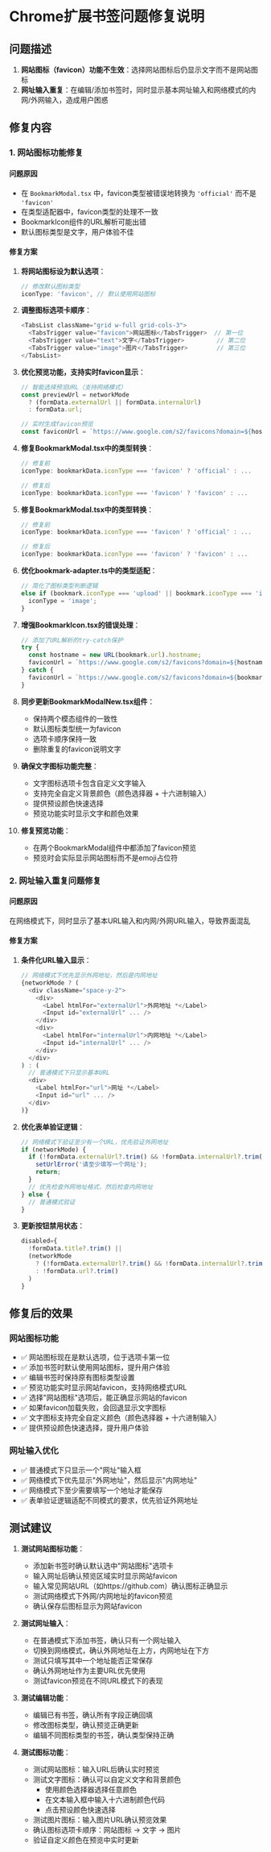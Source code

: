 # Chrome扩展书签问题修复说明

## 问题描述
1. **网站图标（favicon）功能不生效**：选择网站图标后仍显示文字而不是网站图标
2. **网址输入重复**：在编辑/添加书签时，同时显示基本网址输入和网络模式的内网/外网输入，造成用户困惑

## 修复内容

### 1. 网站图标功能修复

#### 问题原因
- 在 `BookmarkModal.tsx` 中，favicon类型被错误地转换为 `'official'` 而不是 `'favicon'`
- 在类型适配器中，favicon类型的处理不一致
- BookmarkIcon组件的URL解析可能出错
- 默认图标类型是文字，用户体验不佳

#### 修复方案
1. **将网站图标设为默认选项**：
   ```typescript
   // 修改默认图标类型
   iconType: 'favicon', // 默认使用网站图标
   ```

2. **调整图标选项卡顺序**：
   ```typescript
   <TabsList className="grid w-full grid-cols-3">
     <TabsTrigger value="favicon">网站图标</TabsTrigger>  // 第一位
     <TabsTrigger value="text">文字</TabsTrigger>         // 第二位  
     <TabsTrigger value="image">图片</TabsTrigger>        // 第三位
   </TabsList>
   ```
3. **优化预览功能，支持实时favicon显示**：
   ```typescript
   // 智能选择预览URL（支持网络模式）
   const previewUrl = networkMode 
     ? (formData.externalUrl || formData.internalUrl)
     : formData.url;
   
   // 实时生成favicon预览
   const faviconUrl = `https://www.google.com/s2/favicons?domain=${hostname}&sz=32`;
   ```

4. **修复BookmarkModal.tsx中的类型转换**：
   ```typescript
   // 修复前
   iconType: bookmarkData.iconType === 'favicon' ? 'official' : ...
   
   // 修复后  
   iconType: bookmarkData.iconType === 'favicon' ? 'favicon' : ...
   ```

4. **修复BookmarkModal.tsx中的类型转换**：
   ```typescript
   // 修复前
   iconType: bookmarkData.iconType === 'favicon' ? 'official' : ...
   
   // 修复后  
   iconType: bookmarkData.iconType === 'favicon' ? 'favicon' : ...
   ```

5. **优化bookmark-adapter.ts中的类型适配**：
   ```typescript
   // 简化了图标类型判断逻辑
   else if (bookmark.iconType === 'upload' || bookmark.iconType === 'image') {
     iconType = 'image';
   }
   ```

6. **增强BookmarkIcon.tsx的错误处理**：
   ```typescript
   // 添加了URL解析的try-catch保护
   try {
     const hostname = new URL(bookmark.url).hostname;
     faviconUrl = `https://www.google.com/s2/favicons?domain=${hostname}&sz=64`;
   } catch {
     faviconUrl = `https://www.google.com/s2/favicons?domain=${bookmark.url}&sz=64`;
   }
   ```

7. **同步更新BookmarkModalNew.tsx组件**：
   - 保持两个模态组件的一致性
   - 默认图标类型统一为favicon
   - 选项卡顺序保持一致
   - 删除重复的favicon说明文字

8. **确保文字图标功能完整**：
   - 文字图标选项卡包含自定义文字输入
   - 支持完全自定义背景颜色（颜色选择器 + 十六进制输入）
   - 提供预设颜色快速选择
   - 预览功能实时显示文字和颜色效果

4. **修复预览功能**：
   - 在两个BookmarkModal组件中都添加了favicon预览
   - 预览时会实际显示网站图标而不是emoji占位符

### 2. 网址输入重复问题修复

#### 问题原因
在网络模式下，同时显示了基本URL输入和内网/外网URL输入，导致界面混乱

#### 修复方案
1. **条件化URL输入显示**：
   ```typescript
   // 网络模式下优先显示外网地址，然后是内网地址
   {networkMode ? (
     <div className="space-y-2">
       <div>
         <Label htmlFor="externalUrl">外网地址 *</Label>
         <Input id="externalUrl" ... />
       </div>
       <div>
         <Label htmlFor="internalUrl">内网地址 *</Label>
         <Input id="internalUrl" ... />
       </div>
     </div>
   ) : (
     // 普通模式下只显示基本URL
     <div>
       <Label htmlFor="url">网址 *</Label>
       <Input id="url" ... />
     </div>
   )}
   ```

2. **优化表单验证逻辑**：
   ```typescript
   // 网络模式下验证至少有一个URL，优先验证外网地址
   if (networkMode) {
     if (!formData.externalUrl?.trim() && !formData.internalUrl?.trim()) {
       setUrlError('请至少填写一个网址');
       return;
     }
     // 优先检查外网地址格式，然后检查内网地址
   } else {
     // 普通模式验证
   }
   ```

3. **更新按钮禁用状态**：
   ```typescript
   disabled={
     !formData.title?.trim() || 
     (networkMode 
       ? (!formData.externalUrl?.trim() && !formData.internalUrl?.trim())
       : !formData.url?.trim()
     )
   }
   ```

## 修复后的效果

### 网站图标功能
- ✅ 网站图标现在是默认选项，位于选项卡第一位
- ✅ 添加书签时默认使用网站图标，提升用户体验
- ✅ 编辑书签时保持原有图标类型设置
- ✅ 预览功能实时显示网站favicon，支持网络模式URL
- ✅ 选择"网站图标"选项后，能正确显示网站的favicon
- ✅ 如果favicon加载失败，会回退显示文字图标
- ✅ 文字图标支持完全自定义颜色（颜色选择器 + 十六进制输入）
- ✅ 提供预设颜色快速选择，提升用户体验

### 网址输入优化
- ✅ 普通模式下只显示一个"网址"输入框
- ✅ 网络模式下优先显示"外网地址"，然后显示"内网地址"
- ✅ 网络模式下至少需要填写一个地址才能保存
- ✅ 表单验证逻辑适配不同模式的要求，优先验证外网地址

## 测试建议

1. **测试网站图标功能**：
   - 添加新书签时确认默认选中"网站图标"选项卡
   - 输入网址后确认预览区域实时显示网站favicon
   - 输入常见网站URL（如https://github.com）确认图标正确显示
   - 测试网络模式下外网/内网地址的favicon预览
   - 确认保存后图标显示为网站favicon

2. **测试网址输入**：
   - 在普通模式下添加书签，确认只有一个网址输入
   - 切换到网络模式，确认外网地址在上方，内网地址在下方
   - 测试只填写其中一个地址能否正常保存
   - 确认外网地址作为主要URL优先使用
   - 测试favicon预览在不同URL模式下的表现

3. **测试编辑功能**：
   - 编辑已有书签，确认所有字段正确回填
   - 修改图标类型，确认预览正确更新
   - 编辑不同图标类型的书签，确认类型保持正确

4. **测试图标功能**：
   - 测试网站图标：输入URL后确认实时预览
   - 测试文字图标：确认可以自定义文字和背景颜色
     - 使用颜色选择器选择任意颜色
     - 在文本输入框中输入十六进制颜色代码
     - 点击预设颜色快速选择
   - 测试图片图标：输入图片URL确认预览效果
   - 确认图标选项卡顺序：网站图标 → 文字 → 图片
   - 验证自定义颜色在预览中实时更新
